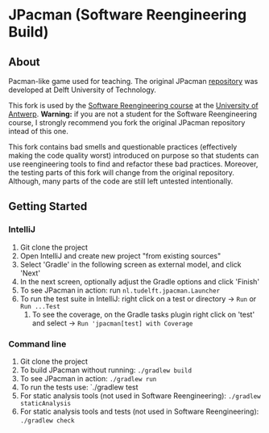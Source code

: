 # JPacman (Software Reengineering Build)

## About

Pacman-like game used for teaching. The original JPacman [repository](https://github.com/SERG-Delft/jpacman) was developed at Delft University of Technology.

This fork is used by the [Software Reengineering course](https://ansymore.uantwerpen.be/courses/software-reengineering) at the [University of Antwerp](https://www.uantwerpen.be/en/). **Warning:** if you are not a student for the Software Reengineering course, I strongly recommend you fork the original JPacman repository intead of this one.

This fork contains bad smells and questionable practices (effectively making the code quality worst) introduced on purpose so that students can use reengineering tools to find and refactor these bad practices. Moreover, the testing parts of this fork will change from the original repository. Although, many parts of the code are still left untested intentionally.

## Getting Started

### IntelliJ
1. Git clone the project
2. Open IntelliJ and create new project "from existing sources"
3. Select 'Gradle' in the following screen as external model, and click 'Next'
4. In the next screen, optionally adjust the Gradle options and click 'Finish'
5. To see JPacman in action: run `nl.tudelft.jpacman.Launcher`
6. To run the test suite in IntelliJ: right click on a test or directory -> `Run` or `Run ...Test`
    1. To see the coverage, on the Gradle tasks plugin right click on 'test' and select -> `Run 'jpacman[test] with Coverage` 

### Command line
1. Git clone the project
2. To build JPacman without running: `./gradlew build`
3. To see JPacman in action: `./gradlew run`
4. To run the tests use: `./gradlew test 
5. For static analysis tools (not used in Software Reengineering): `./gradlew staticAnalysis`
6. For static analysis tools and tests (not used in Software Reengineering): `./gradlew check`

